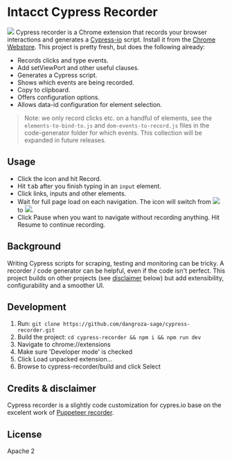 # Intacct Cypress Recorder

![](src/images/recorder.png)
Cypress recorder is a Chrome extension that records your browser interactions and generates a 
[Cypress-io](https://github.com/cypress-io/cypress) script. Install it from the [Chrome Webstore](https://chrome.google.com/webstore/detail/puppeteer-recorder/djeegiggegleadkkbgopoonhjimgehda).
This project is pretty fresh, but does the following already:

- Records clicks and type events.
- Add setViewPort and other useful clauses. 
- Generates a Cypress script.
- Shows which events are being recorded.
- Copy to clipboard.
- Offers configuration options.
- Allows data-id configuration for element selection.

> Note: we only record clicks etc. on a handful of elements, see the `elements-to-bind-to.js` and `dom-events-to-record.js` files in the code-generator folder for which events. This collection will be expanded in future releases.

## Usage

- Click the icon and hit Record.
- Hit <kbd>tab</kbd> after you finish typing in an `input` element.
- Click links, inputs and other elements.
- Wait for full page load on each navigation. The icon will switch from ![](src/images/icon_rec.png) to ![](src/images/icon_wait.png).
- Click Pause when you want to navigate without recording anything. Hit Resume to continue recording. 

## Background

Writing Cypress scripts for scraping, testing and monitoring can be tricky. A recorder / code generator can be helpful,
even if the code isn't perfect. This project builds on other projects (see [disclaimer](#user-content-credits--disclaimer) 
below) but add extensibility, configurability and a smoother UI.

## Development

1. Run: `git clone https://github.com/dangroza-sage/cypress-recorder.git`
2. Build the project: `cd cypress-recorder && npm i && npm run dev`
2. Navigate to chrome://extensions
3. Make sure 'Developer mode' is checked
4. Click Load unpacked extension...
5. Browse to cypress-recorder/build and click Select

## Credits & disclaimer

Cypress recorder is a slightly code customization for cypres.io base on the excelent work of 
[Puppeteer recorder](https://github.com/checkly/puppeteer-recorder).

## License
Apache 2

